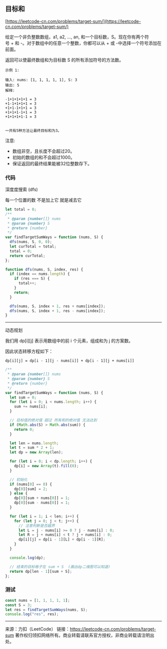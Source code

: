 ## 目标和

[https://leetcode-cn.com/problems/target-sum/](https://leetcode-cn.com/problems/target-sum/)

给定一个非负整数数组，a1, a2, ..., an, 和一个目标数，S。现在你有两个符号 + 和 -。对于数组中的任意一个整数，你都可以从 + 或 -中选择一个符号添加在前面。

返回可以使最终数组和为目标数 S 的所有添加符号的方法数。


```
示例 1:

输入: nums: [1, 1, 1, 1, 1], S: 3
输出: 5
解释: 

-1+1+1+1+1 = 3
+1-1+1+1+1 = 3
+1+1-1+1+1 = 3
+1+1+1-1+1 = 3
+1+1+1+1-1 = 3


一共有5种方法让最终目标和为3。
```

注意:

* 数组非空，且长度不会超过20。
* 初始的数组的和不会超过1000。
* 保证返回的最终结果能被32位整数存下。





### 代码


深度度搜索  (dfs)

每一个位置的数 不是加上它 就是减去它


 
```js
let total = 0;
/**
 * @param {number[]} nums
 * @param {number} S
 * @return {number}
 */
var findTargetSumWays = function (nums, S) {
  dfs(nums, S, 0, 0);
  let curTotal = total;
  total = 0;
  return curTotal;
};

function dfs(nums, S, index, res) {
  if (index == nums.length) {
    if (res === S) {
      total++;
    }
    return;
  }

  dfs(nums, S, index + 1, res + nums[index]);
  dfs(nums, S, index + 1, res - nums[index]);
}
```



----

动态规划 

我们用 dp[i][j] 表示用数组中的前 i 个元素，组成和为 j 的方案数。

因此状态转移方程如下：

```
dp[i][j] = dp[i - 1][j - nums[i]] + dp[i - 1][j + nums[i]]
```



```js
/**
 * @param {number[]} nums
 * @param {number} S
 * @return {number}
 */
var findTargetSumWays = function (nums, S) {
  let sum = 0;
  for (let i = 0; i < nums.length; i++) {
    sum += nums[i];
  }

  // 目标值的绝对值 超过 所有和的绝对值 无法达到
  if (Math.abs(S) > Math.abs(sum)) {
    return 0;
  }

  let len = nums.length;
  let t = sum * 2 + 1;
  let dp = new Array(len);

  for (let i = 0; i < dp.length; i++) {
    dp[i] = new Array(t).fill(0);
  }

  // 初始化
  if (nums[0] == 0) {
    dp[0][sum] = 2;
  } else {
    dp[0][sum + nums[0]] = 1;
    dp[0][sum - nums[0]] = 1;
  }

  for (let i = 1; i < len; i++) {
    for (let j = 0; j < t; j++) {
      // 注意判断是否越界
      let L = j - nums[i] >= 0 ? j - nums[i] : 0;
      let R = j + nums[i] < t ? j + nums[i] : 0;
      dp[i][j] = dp[i - 1][L] + dp[i - 1][R];
    }
  }

  console.log(dp);

  // 结束的目标格子在 sum + S  (画出dp二维图可以知道)
  return dp[len - 1][sum + S];
};

```



### 测试

```js
const nums = [1, 1, 1, 1, 1];
const S = 3;
let res = findTargetSumWays(nums, S);
console.log("res", res);

```




------

来源：力扣（LeetCode）
链接：https://leetcode-cn.com/problems/target-sum
著作权归领扣网络所有。商业转载请联系官方授权，非商业转载请注明出处。